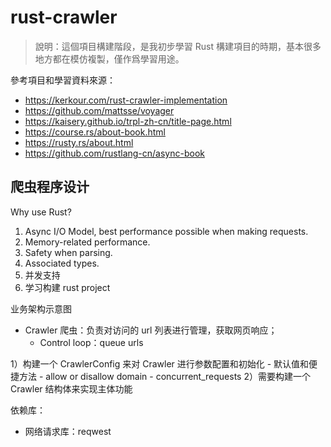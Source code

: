 # rust-crawler

> 說明：這個項目構建階段，是我初步學習 Rust 構建項目的時期，基本很多地方都在模仿複製，僅作爲學習用途。

參考項目和學習資料來源：

- https://kerkour.com/rust-crawler-implementation
- https://github.com/mattsse/voyager
- https://kaisery.github.io/trpl-zh-cn/title-page.html
- https://course.rs/about-book.html
- https://rusty.rs/about.html
- https://github.com/rustlang-cn/async-book

## 爬虫程序设计

Why use Rust?
1. Async I/O Model, best performance possible when making requests.
2. Memory-related performance.
3. Safety when parsing.
4. Associated types.
5. 并发支持
6. 学习构建 rust project

业务架构示意图

- Crawler 爬虫：负责对访问的 url 列表进行管理，获取网页响应；
	- Control loop：queue urls


1）构建一个 CrawlerConfig 来对 Crawler 进行参数配置和初始化
	- 默认值和便捷方法
	- allow or disallow domain
	- concurrent_requests
2）需要构建一个 Crawler 结构体来实现主体功能

依赖库：
- 网络请求库：reqwest

